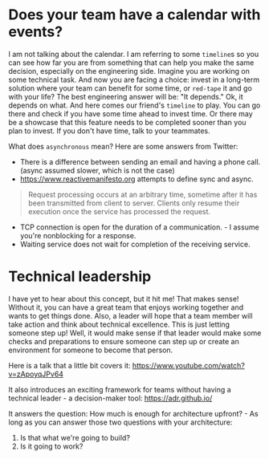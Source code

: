 # Does your team have a calendar with events?

I am not talking about the calendar. I am referring to some `timeline`s so you can see how far you
are from something that can help you make the same decision, especially on the engineering side.
Imagine you are working on some technical task. And now you are facing a choice: invest in a
long-term solution where your team can benefit for some time, or `red-tape` it and go with your
life? The best engineering answer will be: "It depends." Ok, it depends on what. And here comes our
friend's `timeline` to play. You can go there and check if you have some time ahead to invest time.
Or there may be a showcase that this feature needs to be completed sooner than you plan to invest.
If you don't have time, talk to your teammates.

What does `asynchronous` mean? Here are some answers from Twitter:

- There is a difference between sending an email and having a phone call. (async assumed slower,
  which is not the case)
- https://www.reactivemanifesto.org attempts to define sync and async.

> Request processing occurs at an arbitrary time, sometime after it has been transmitted from client
> to server. Clients only resume their execution once the service has processed the request.

- TCP connection is open for the duration of a communication. - I assume you're nonblocking for a
  response.
- Waiting service does not wait for completion of the receiving service.

# Technical leadership

I have yet to hear about this concept, but it hit me! That makes sense! Without it, you can have a
great team that enjoys working together and wants to get things done. Also, a leader will hope that
a team member will take action and think about technical excellence. This is just letting someone
step up! Well, it would make sense if that leader would make some checks and preparations to ensure
someone can step up or create an environment for someone to become that person.

Here is a talk that a little bit covers it: https://www.youtube.com/watch?v=zApoyqJPv64

It also introduces an exciting framework for teams without having a technical leader - a
decision-maker tool: https://adr.github.io/

It answers the question: How much is enough for architecture upfront? - As long as you can answer
those two questions with your architecture:

1. Is that what we're going to build?
2. Is it going to work?
